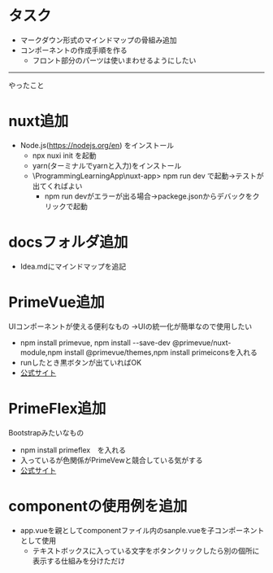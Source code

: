 # タスク
- マークダウン形式のマインドマップの骨組み追加
- コンポーネントの作成手順を作る
  - フロント部分のパーツは使いまわせるようにしたい

---
やったこと

# nuxt追加
- Node.js(https://nodejs.org/en) をインストール
  - npx nuxi init を起動
  - yarn(ターミナルでyarnと入力)をインストール
  - \ProgrammingLearningApp\nuxt-app> npm run dev で起動→テストが出てくればよい
    - npm run devがエラーが出る場合→packege.jsonからデバックをクリックで起動

# docsフォルダ追加
- Idea.mdにマインドマップを追記

# PrimeVue追加
UIコンポーネントが使える便利なもの
→UIの統一化が簡単なので使用したい

- npm install primevue, npm install --save-dev @primevue/nuxt-module,npm install @primevue/themes,npm install primeiconsを入れる
- runしたとき黒ボタンが出ていればOK
- [公式サイト](https://primevue.org/) 

# PrimeFlex追加
Bootstrapみたいなもの

- npm install primeflex　を入れる
- 入っているが色関係がPrimeVewと競合している気がする
- [公式サイト](https://primeflex.org/)

# componentの使用例を追加
- app.vueを親としてcomponentファイル内のsanple.vueを子コンポーネントとして使用
  - テキストボックスに入っている文字をボタンクリックしたら別の個所に表示する仕組みを分けただけ